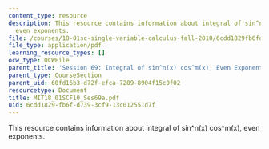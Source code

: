 ```yaml
---
content_type: resource
description: This resource contains information about integral of sin^n(x) cos^m(x),
  even exponents.
file: /courses/18-01sc-single-variable-calculus-fall-2010/6cdd1829fb6fd7393cf913c012551d7f_MIT18_01SCF10_Ses69a.pdf
file_type: application/pdf
learning_resource_types: []
ocw_type: OCWFile
parent_title: 'Session 69: Integral of sin^n(x) cos^m(x), Even Exponents'
parent_type: CourseSection
parent_uid: 60fd16b3-d72f-efca-7209-8904f15c0f02
resourcetype: Document
title: MIT18_01SCF10_Ses69a.pdf
uid: 6cdd1829-fb6f-d739-3cf9-13c012551d7f
---
```

This resource contains information about integral of sin^n(x) cos^m(x), even exponents.

